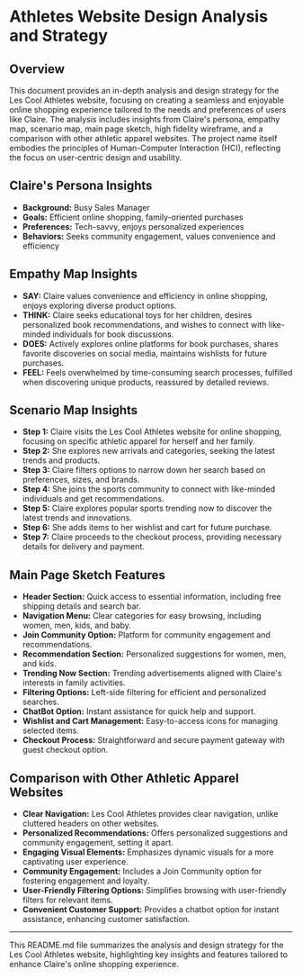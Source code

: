 # Athletes Website Design Analysis and Strategy

## Overview

This document provides an in-depth analysis and design strategy for the Les Cool Athletes website, focusing on creating a seamless and enjoyable online shopping experience tailored to the needs and preferences of users like Claire. The analysis includes insights from Claire's persona, empathy map, scenario map, main page sketch, high fidelity wireframe, and a comparison with other athletic apparel websites. The project name itself embodies the principles of Human-Computer Interaction (HCI), reflecting the focus on user-centric design and usability.

## Claire's Persona Insights

- **Background:** Busy Sales Manager
- **Goals:** Efficient online shopping, family-oriented purchases
- **Preferences:** Tech-savvy, enjoys personalized experiences
- **Behaviors:** Seeks community engagement, values convenience and efficiency

## Empathy Map Insights

- **SAY:** Claire values convenience and efficiency in online shopping, enjoys exploring diverse product options.
- **THINK:** Claire seeks educational toys for her children, desires personalized book recommendations, and wishes to connect with like-minded individuals for book discussions.
- **DOES:** Actively explores online platforms for book purchases, shares favorite discoveries on social media, maintains wishlists for future purchases.
- **FEEL:** Feels overwhelmed by time-consuming search processes, fulfilled when discovering unique products, reassured by detailed reviews.

## Scenario Map Insights

- **Step 1:** Claire visits the Les Cool Athletes website for online shopping, focusing on specific athletic apparel for herself and her family.
- **Step 2:** She explores new arrivals and categories, seeking the latest trends and products.
- **Step 3:** Claire filters options to narrow down her search based on preferences, sizes, and brands.
- **Step 4:** She joins the sports community to connect with like-minded individuals and get recommendations.
- **Step 5:** Claire explores popular sports trending now to discover the latest trends and innovations.
- **Step 6:** She adds items to her wishlist and cart for future purchase.
- **Step 7:** Claire proceeds to the checkout process, providing necessary details for delivery and payment.

## Main Page Sketch Features

- **Header Section:** Quick access to essential information, including free shipping details and search bar.
- **Navigation Menu:** Clear categories for easy browsing, including women, men, kids, and baby.
- **Join Community Option:** Platform for community engagement and recommendations.
- **Recommendation Section:** Personalized suggestions for women, men, and kids.
- **Trending Now Section:** Trending advertisements aligned with Claire's interests in family activities.
- **Filtering Options:** Left-side filtering for efficient and personalized searches.
- **ChatBot Option:** Instant assistance for quick help and support.
- **Wishlist and Cart Management:** Easy-to-access icons for managing selected items.
- **Checkout Process:** Straightforward and secure payment gateway with guest checkout option.

## Comparison with Other Athletic Apparel Websites

- **Clear Navigation:** Les Cool Athletes provides clear navigation, unlike cluttered headers on other websites.
- **Personalized Recommendations:** Offers personalized suggestions and community engagement, setting it apart.
- **Engaging Visual Elements:** Emphasizes dynamic visuals for a more captivating user experience.
- **Community Engagement:** Includes a Join Community option for fostering engagement and loyalty.
- **User-Friendly Filtering Options:** Simplifies browsing with user-friendly filters for relevant items.
- **Convenient Customer Support:** Provides a chatbot option for instant assistance, enhancing customer satisfaction.

---

This README.md file summarizes the analysis and design strategy for the Les Cool Athletes website, highlighting key insights and features tailored to enhance Claire's online shopping experience.
